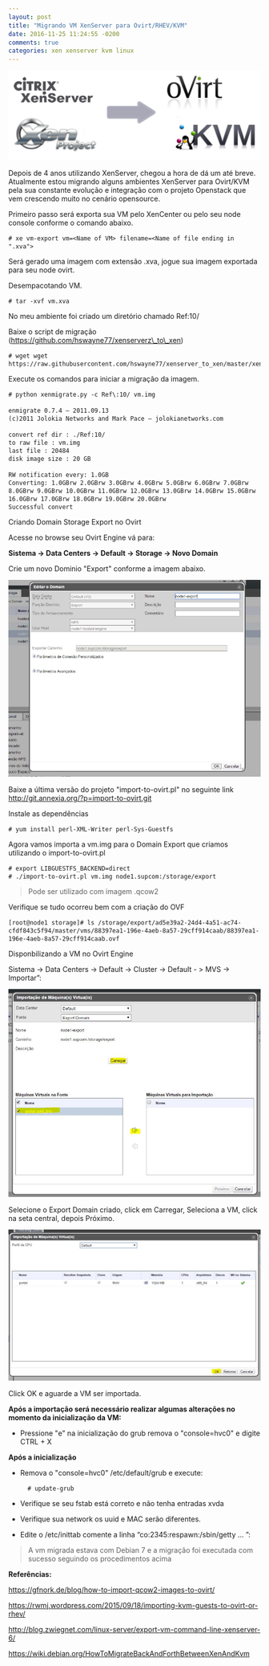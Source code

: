 ```yaml
---
layout: post
title: "Migrando VM XenServer para Ovirt/RHEV/KVM"
date: 2016-11-25 11:24:55 -0200
comments: true
categories: xen xenserver kvm linux
---
```

![](/images/ovirt/migracao.png)

Depois de 4 anos utilizando XenServer, chegou a hora de dá um até breve. Atualmente estou migrando alguns ambientes XenServer para Ovirt/KVM pela sua constante evolução e integração com o projeto Openstack que vem crescendo muito no cenário opensource.

Primeiro passo será exporta sua VM pelo XenCenter ou pelo seu node console conforme o comando abaixo.

	# xe vm-export vm=<Name of VM> filename=<Name of file ending in ".xva">


Será gerado uma imagem com extensão .xva, jogue sua imagem exportada para seu node ovirt.

Desempacotando VM.

    # tar -xvf vm.xva

No meu ambiente foi criado um diretório chamado Ref\:10/



Baixe o script de migração (https://github.com/hswayne77/xenserverz\_to\_xen)

	# wget wget https://raw.githubusercontent.com/hswayne77/xenserver_to_xen/master/xenmigrate_new.py


Execute os comandos para iniciar a migração da imagem.

	
    # python xenmigrate.py -c Ref\:10/ vm.img

    enmigrate 0.7.4 — 2011.09.13
    (c)2011 Jolokia Networks and Mark Pace — jolokianetworks.com
    
    convert ref dir : ./Ref:10/
    to raw file : vm.img
    last file : 20484
    disk image size : 20 GB
    
    RW notification every: 1.0GB
    Converting: 1.0GBrw 2.0GBrw 3.0GBrw 4.0GBrw 5.0GBrw 6.0GBrw 7.0GBrw 8.0GBrw 9.0GBrw 10.0GBrw 11.0GBrw 12.0GBrw 13.0GBrw 14.0GBrw 15.0GBrw 16.0GBrw 17.0GBrw 18.0GBrw 19.0GBrw 20.0GBrw
    Successful convert

Criando Domain Storage Export no Ovirt

Acesse no browse seu Ovirt Engine vá para:
 
**Sistema -> Data Centers -> Default -> Storage -> Novo Domain**

Crie um novo Dominio "Export" conforme a imagem abaixo.

![](/images/ovirt/exportstorage.JPG)


Baixe a última versão do projeto "import-to-ovirt.pl" no seguinte link http://git.annexia.org/?p=import-to-ovirt.git

Instale as dependências

	# yum install perl-XML-Writer perl-Sys-Guestfs
	
Agora vamos importa a vm.img para o Domain Export que criamos utilizando o import-to-ovirt.pl

	
	# export LIBGUESTFS_BACKEND=direct
	# ./import-to-ovirt.pl vm.img node1.supcom:/storage/export

> Pode ser utilizado com imagem .qcow2
  
Verifique se tudo ocorreu bem com a criação do OVF

    [root@node1 storage]# ls /storage/export/ad5e39a2-24d4-4a51-ac74-cfdf843c5f94/master/vms/88397ea1-196e-4aeb-8a57-29cff914caab/88397ea1-196e-4aeb-8a57-29cff914caab.ovf


Disponbilizando a VM no Ovirt Engine

Sistema -> Data Centers -> Default -> Cluster -> Default - > MVS -> Importar”:

![](/images/ovirt/ovirtimport.JPG)

Selecione o Export Domain criado, click em Carregar, Seleciona a VM, click na seta central, depois Próximo.

![](/images/ovirt/ovirtimport2.JPG)

Click OK e aguarde a VM ser importada.

**Após a importação será necessário realizar algumas alterações no momento da inicialização da VM:**


- Pressione "e" na inicialização do grub remova o "console=hvc0" e digite CTRL + X 

**Após a inicialização**

- Remova o "console=hvc0" /etc/default/grub e execute:

	    # update-grub


- Verifique se seu fstab está correto e não tenha entradas xvda

- Verifique sua network os uuid e MAC serão diferentes.

- Edite o /etc/inittab comente a linha “co:2345:respawn:/sbin/getty ... ”:



> A vm migrada estava com Debian 7 e a migração foi executada com sucesso seguindo os procedimentos acima  

**Referências:**

https://gfnork.de/blog/how-to-import-qcow2-images-to-ovirt/

https://rwmj.wordpress.com/2015/09/18/importing-kvm-guests-to-ovirt-or-rhev/

http://blog.zwiegnet.com/linux-server/export-vm-command-line-xenserver-6/

https://wiki.debian.org/HowToMigrateBackAndForthBetweenXenAndKvm